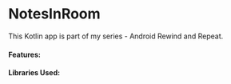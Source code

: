 # NotesInRoom
This Kotlin app is part of my series -  Android Rewind and Repeat. 

#### Features:


#### Libraries Used:
